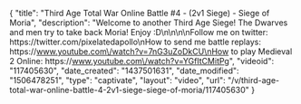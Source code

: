{
    "title": "Third Age Total War Online Battle #4 - (2v1 Siege) - Siege of Moria",
    "description": "Welcome to another Third Age Siege!  The Dwarves and men try to take back Moria!  Enjoy :D\n\n\n\nFollow me on twitter: https:\/\/twitter.com\/pixelatedapollo\nHow to send me battle replays: https:\/\/www.youtube.com\/watch?v=7nG3uZoDkCU\nHow to play Medieval 2 Online: https:\/\/www.youtube.com\/watch?v=YGfItCMitPg",
    "videoid": "117405630",
    "date_created": "1437501631",
    "date_modified": "1506478251",
    "type": "captivate",
    "layout": "video",
    "url": "\/v\/third-age-total-war-online-battle-4-2v1-siege-siege-of-moria\/117405630"
}